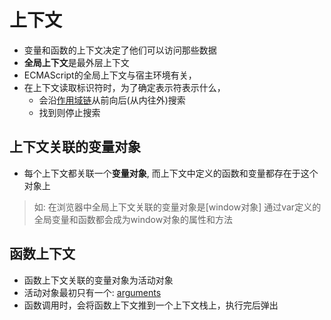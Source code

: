 # 上下文

- 变量和函数的上下文决定了他们可以访问那些数据
- **全局上下文**是最外层上下文
- ECMAScript的全局上下文与宿主环境有关，
- 在上下文读取标识符时，为了确定表示符表示什么，
  - 会沿[作用域链](JavaScript_Scope_Chain.md)从前向后(从内往外)搜索
  - 找到则停止搜索

## 上下文关联的变量对象

- 每个上下文都关联一个**变量对象**, 而上下文中定义的函数和变量都存在于这个对象上

> 如: 在浏览器中全局上下文关联的变量对象是[window对象]
> 通过var定义的全局变量和函数都会成为window对象的属性和方法

## 函数上下文

- 函数上下文关联的变量对象为活动对象
- 活动对象最初只有一个: [arguments](JavaScript_Function_Arguments.md#arguments对象)
- 函数调用时，会将函数上下文推到一个上下文栈上，执行完后弹出
